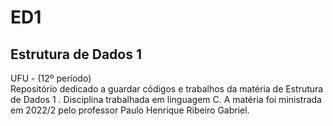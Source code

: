 # ED1
## Estrutura de Dados 1  
UFU - (12º período)  
Repositório dedicado a guardar códigos e trabalhos da matéria de Estrutura de Dados 1 .
Disciplina trabalhada em linguagem C.
A matéria foi ministrada em 2022/2 pelo professor Paulo Henrique Ribeiro Gabriel.
